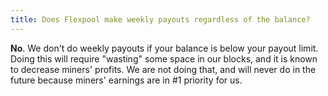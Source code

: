 ```yaml
---
title: Does Flexpool make weekly payouts regardless of the balance?
---
```


**No**. We don't do weekly payouts if your balance is below your payout limit. Doing this will require "wasting" some space in our blocks, and it is known to decrease miners' profits. We are not doing that, and will never do in the future because miners' earnings are in #1 priority for us.
